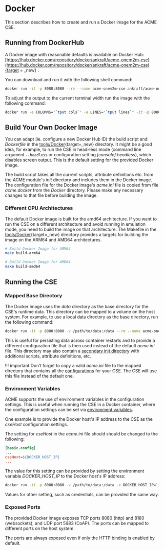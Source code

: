 # Docker

This section describes how to create and run a Docker image for the ACME CSE. 


## Running from DockerHub

A Docker image with reasonable defaults is available on Docker Hub: [https://hub.docker.com/repository/docker/ankraft/acme-onem2m-cse](https://hub.docker.com/repository/docker/ankraft/acme-onem2m-cse){target = _new} .

You can download and run it with the following shell command:

```sh title="Download Image and Run"
docker run -it -p 8080:8080 --rm --name acme-onem2m-cse ankraft/acme-onem2m-cse
```

To adjust the output to the current terminal width run the image with the following command:

```sh title="Run Container with Terminal Width"
docker run -e COLUMNS="`tput cols`" -e LINES="`tput lines`" -it -p 8080:8080 --rm --name acme-onem2m-cse ankraft/acme-onem2m-cse
```


## Build Your Own Docker Image

You can adapt (ie. configure a new Docker Hub ID) the build script and *Dockerfile* in the [tools/Docker](https://github.com/ankraft/ACME-oneM2M-CSE/blob/master/tools/Docker){target=_new} directory. It might be a good idea, for example, to run the CSE in head-less mode (command line argument `--headless` or configuration setting *[console].headless*), which disables screen output. This is the default setting for the provided Docker image.

The build script takes all the current scripts, attribute definitions etc. from the ACME module's *init* directory and includes them in the Docker image. The configuration file for the Docker image's *acme.ini* file is copied from file *acme.docker* from the *Docker* directory. Please make any necessary changes to that file before building the image.


### Different CPU Architectures

The default Docker image is built for the amd64 architecture. If you want to run the CSE on a different architecture and avoid running in emulation mode, you need to build the image on that architecture. The Makefile in the [tools/Docker](https://github.com/ankraft/ACME-oneM2M-CSE/blob/master/tools/Docker){target=_new} directory provides a targets for building the image on the ARM64 and AMD64 architectures.

```sh title="Build Docker Image for ARM64"
# Build Docker Image for ARM64
make build-arm64

# Build Docker Image for AMD64
make build-amd64
```

## Running the CSE 

### Mapped Base Directory

The Docker image uses the *data* directory as the base directory for the CSE's runtime data. This directory can be mapped to a volume on the host system. For example, to use a local data directory as the base directory, run the following command:

```sh title="Run Container with Mapped Base Directory"
docker run -it -p 8080:8080 -v /path/to/data:/data --rm --name acme-onem2m-cse ankraft/acme-onem2m-cse
```

This is useful for persisting data across container restarts and to provide a different configuration file that is then used instead of the default *acme.ini* file. This directory may also contain a [secondary init directory](../setup/Running.md#secondary-init-directory) with additional scripts, attribute definitions, etc.

!!! important
	Don't forget to copy a valid *acme.ini* file to the mapped directory that contains all the [configurations](../setup/Configuration-basic.md) for your CSE. The CSE will use this file instead of the default one.


###  Environment Variables

ACME supports the use of environment variables in the configuration settings. This is useful when running the CSE in a Docker container, where the configuration settings can be set via [environment variables](../setup/Configuration-introduction.md#environment-variables). 

One example is to provide the Docker host's IP address to the CSE as the *cseHost* configuration settings.

The setting for *cseHost* in the *acme.ini* file should should be changed to the following:

```ini title="Use Environment Variable to set the Host IP"
[basic.config]
...
cseHost=${DOCKER_HOST_IP}
...
```


The value for this setting can be provided by setting the environment variable *DOCKER_HOST_IP* to the Docker host's IP address:

```sh title="Run Container with Docker Host IP Environment Variable"
docker run -it -p 8080:8080 -v /path/to/data:/data -e DOCKER_HOST_IP=`ifconfig en0 | awk '$1 == "inet" {print $2}'` -rm --name acme-onem2m-cse ankraft/acme-onem2m-cse
```

Values for other setting, such as credentials, can be provided the same way.


### Exposed Ports

The provided Docker image exposes TCP ports 8080 (http) and 8180 (websockets), and UDP port 5683 (CoAP). The ports can be mapped to different ports on the host system. 

The ports are always exposed even if only the HTTP binding is enabled by default.